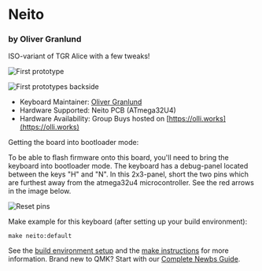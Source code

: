 # Neito
### by Oliver Granlund

ISO-variant of TGR Alice with a few tweaks!

![First prototype](https://i.imgur.com/GbZAnIpl.jpg)

![First prototypes backside](https://i.imgur.com/h7Hx6EUl.jpg)

* Keyboard Maintainer: [Oliver Granlund](https://github.com/OlliGranlund)
* Hardware Supported: Neito PCB (ATmega32U4)
* Hardware Availability: Group Buys hosted on [https://olli.works](https://olli.works)

Getting the board into bootloader mode:

To be able to flash firmware onto this board, you'll need to bring the keyboard into bootloader mode. The keyboard has a debug-panel located between the keys "H" and "N". In this 2x3-panel, short the two pins which are furthest away from the atmega32u4 microcontroller. See the red arrows in the image below.

![Reset pins](https://i.imgur.com/fN2XjY8l.jpg)

Make example for this keyboard (after setting up your build environment):

    make neito:default

See the [build environment setup](https://docs.qmk.fm/#/getting_started_build_tools) and the [make instructions](https://docs.qmk.fm/#/getting_started_make_guide) for more information. Brand new to QMK? Start with our [Complete Newbs Guide](https://docs.qmk.fm/#/newbs).
